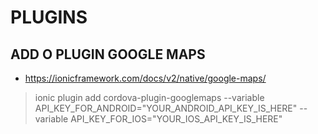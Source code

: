 # PLUGINS

## ADD O PLUGIN GOOGLE MAPS

* https://ionicframework.com/docs/v2/native/google-maps/

> ionic plugin add cordova-plugin-googlemaps --variable API_KEY_FOR_ANDROID="YOUR_ANDROID_API_KEY_IS_HERE" --variable API_KEY_FOR_IOS="YOUR_IOS_API_KEY_IS_HERE"